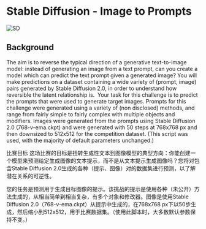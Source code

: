 # Stable Diffusion - Image to Prompts

![SD](https://github.com/user-attachments/assets/05b5635c-45fd-43a9-b391-e704590e9e3a)

## Background
The aim is to reverse the typical direction of a generative text-to-image model: instead of generating an image from a text prompt, can you create a model which can predict the text prompt given a generated image? You will make predictions on a dataset containing a wide variety of (prompt, image) pairs generated by Stable Diffusion 2.0, in order to understand how reversible the latent relationship is.
﻿
Your task for this challenge is to predict the prompts that were used to generate target images. Prompts for this challenge were generated using a variety of (non disclosed) methods, and range from fairly simple to fairly complex with multiple objects and modifiers. Images were generated from the prompts using Stable Diffusion 2.0 (768-v-ema.ckpt) and were generated with 50 steps at 768x768 px and then downsized to 512x512 for the competition dataset. (This script was used, with the majority of default parameters unchanged.)

比赛目标
这场比赛的目标是扭转生成性文本到图像模型的典型方向：你能创建一个模型来预测给定生成图像的文本提示，而不是从文本提示生成图像吗？您将对包含Stable Diffusion 2.0生成的各种（提示、图像）对的数据集进行预测，以了解潜在关系的可逆性。

您的任务是预测用于生成目标图像的提示。该挑战的提示是使用各种（未公开）方法生成的，从相当简单到相当复杂，有多个对象和修改器。图像是使用Stable Diffusion 2.0（768-v-ema.ckpt）从提示中生成的，在768x768 px下以50步生成，然后缩小到512x512，用于比赛数据集。（使用此脚本时，大多数默认参数保持不变。）
